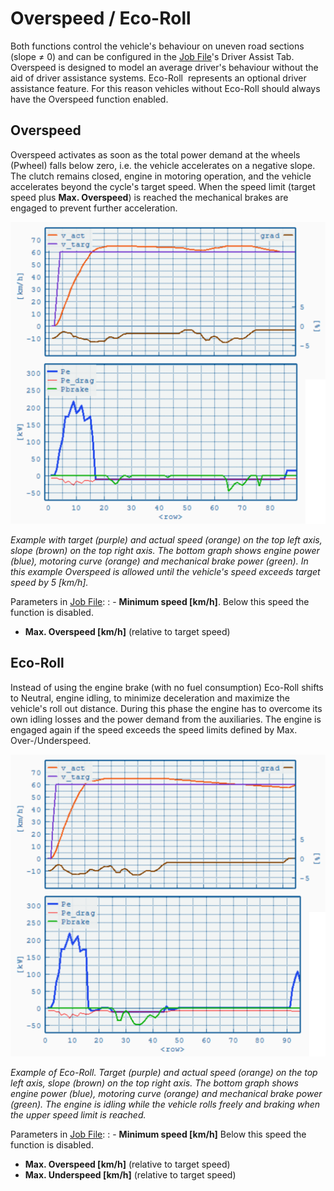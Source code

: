 Overspeed / Eco-Roll
====================


Both functions control the vehicle's behaviour on uneven road sections (slope ≠ 0) and can be configured in the [Job File](../GUI/VECTO-Editor.html)'s Driver Assist Tab. Overspeed is designed to model an average driver's behaviour without the aid of driver assistance systems. Eco-Roll  represents an optional driver assistance feature. For this reason vehicles without Eco-Roll should always have the Overspeed function enabled.


Overspeed
---------

Overspeed activates as soon as the total power demand at the wheels (Pwheel) falls below zero, i.e. the vehicle accelerates on a negative slope. The clutch remains closed, engine in motoring operation, and the vehicle accelerates beyond the cycle's target speed. When the speed limit (target speed plus **Max. Overspeed**) is reached the mechanical brakes are engaged to prevent further acceleration.


![](pics/Overspeed.svg)

*Example with target (purple) and actual speed (orange) on the top left axis, slope (brown) on the top right axis. The bottom graph shows engine power (blue), motoring curve (orange) and mechanical brake power (green). In this example Overspeed is allowed until the vehicle's speed exceeds target speed by 5 \[km/h\].*


Parameters in [Job File](../GUI/VECTO-Editor.html):
:	-   **Minimum speed \[km/h\]**. Below this speed the function is disabled.
-   **Max. Overspeed \[km/h\]** (relative to target speed)


Eco-Roll
--------

Instead of using the engine brake (with no fuel consumption) Eco-Roll shifts to Neutral, engine idling, to minimize deceleration and maximize the vehicle's roll out distance. During this phase the engine has to overcome its own idling losses and the power demand from the auxiliaries. The engine is engaged again if the speed exceeds the speed limits defined by Max. Over-/Underspeed.

 ![](pics/EcoRoll.svg)

*Example of Eco-Roll. Target (purple) and actual speed (orange) on the top left axis, slope (brown) on the top right axis. The bottom graph shows engine power (blue), motoring curve (orange) and mechanical brake power (green). The engine is idling while the vehicle rolls freely and braking when the upper speed limit is reached.*

Parameters in [Job File](../GUI/VECTO-Editor.html):
: -   **Minimum speed \[km/h\]** Below this speed the function is disabled.
-   **Max. Overspeed \[km/h\]** (relative to target speed)
-   **Max. Underspeed \[km/h\]** (relative to target speed)